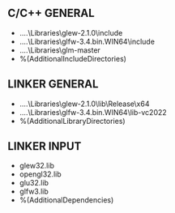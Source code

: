 ## C/C++ GENERAL

-  ..\..\Libraries\glew-2.1.0\include
-  ..\..\Libraries\glfw-3.4.bin.WIN64\include
-  ..\..\Libraries\glm-master
-  %(AdditionalIncludeDirectories)

## LINKER GENERAL

-  ..\..\Libraries\glew-2.1.0\lib\Release\x64
-  ..\..\Libraries\glfw-3.4.bin.WIN64\lib-vc2022
-  %(AdditionalLibraryDirectories)

## LINKER INPUT

-  glew32.lib
-  opengl32.lib
-  glu32.lib
-  glfw3.lib
-  %(AdditionalDependencies)
